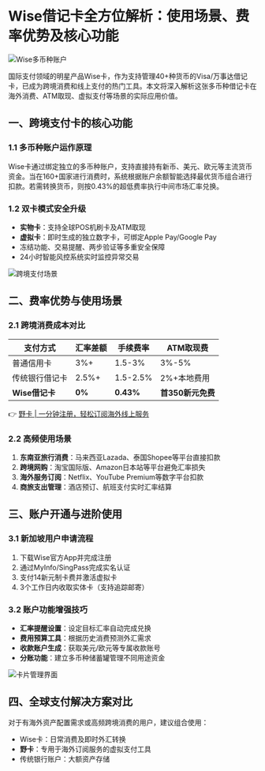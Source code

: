 # Wise借记卡全方位解析：使用场景、费率优势及核心功能

![Wise多币种账户](https://bbtdd.com/wp-content/uploads/img/4380992323509079.webp)

国际支付领域的明星产品Wise卡，作为支持管理40+种货币的Visa/万事达借记卡，已成为跨境消费和线上支付的热门工具。本文将深入解析这张多币种借记卡在海外消费、ATM取现、虚拟支付等场景的实际应用价值。

## 一、跨境支付卡的核心功能
### 1.1 多币种账户运作原理
Wise卡通过绑定独立的多币种账户，支持直接持有新币、美元、欧元等主流货币资金。当在160+国家进行消费时，系统根据账户余额智能选择最优货币组合进行扣款。若需转换货币，则按0.43%的超低费率执行中间市场汇率兑换。

### 1.2 双卡模式安全升级
- **实物卡**：支持全球POS机刷卡及ATM取现
- **虚拟卡**：即时生成的独立数字卡，可绑定Apple Pay/Google Pay
- 冻结功能、交易提醒、两步验证等多重安全保障
- 24小时智能风控系统实时监控异常交易

![跨境支付场景](https://bbtdd.com/wp-content/uploads/img/0022582235421078.webp)

## 二、费率优势与使用场景
### 2.1 跨境消费成本对比
| 支付方式       | 汇率差额 | 手续费率 | ATM取现费    |
|----------------|----------|----------|--------------|
| 普通信用卡     | 3%+      | 1.5-3%   | 3%-5%        |
| 传统银行借记卡 | 2.5%+    | 1.5-2.5% | 2%+本地费用  |
| **Wise借记卡** | **0%**   | **0.43%**| **首350新元免费** |

👉 [野卡 | 一分钟注册，轻松订阅海外线上服务](https://bbtdd.com/yeka)

### 2.2 高频使用场景
1. **东南亚旅行消费**：马来西亚Lazada、泰国Shopee等平台直接扣款
2. **跨境网购**：淘宝国际版、Amazon日本站等平台避免汇率损失
3. **海外服务订阅**：Netflix、YouTube Premium等数字平台扣款
4. **商旅支出管理**：酒店预订、航班支付实时汇率结算

## 三、账户开通与进阶使用
### 3.1 新加坡用户申请流程
1. 下载Wise官方App并完成注册
2. 通过MyInfo/SingPass完成实名认证
3. 支付14新元制卡费并激活虚拟卡
4. 3个工作日内收取实体卡（支持追踪邮寄）

### 3.2 账户功能增强技巧
- **汇率提醒设置**：设定目标汇率自动完成兑换
- **费用预算工具**：根据历史消费预测外汇需求
- **收款账户生成**：获取美元/欧元等专属收款账号
- **分账功能**：建立多币种储蓄罐管理不同用途资金

![卡片管理界面](https://bbtdd.com/wp-content/uploads/img/7110141127148655.webp)

## 四、全球支付解决方案对比
对于有海外资产配置需求或高频跨境消费的用户，建议组合使用：
- Wise卡：日常消费及即时外汇转换
- **野卡**：专用于海外订阅服务的虚拟支付工具
- 传统银行账户：大额资产存储